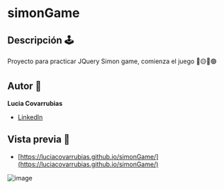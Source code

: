 # simonGame

## Descripción 🕹 
Proyecto para practicar JQuery 
Simon game, comienza el juego 🔵🟡🔴🟢

## Autor 🎀
**Lucia Covarrubias**
* [LinkedIn](https://www.linkedin.com/in/luciacovarrubias/)

## Vista previa 💽
- [https://luciacovarrubias.github.io/simonGame/](https://luciacovarrubias.github.io/simonGame/)

![image](https://github.com/user-attachments/assets/80a3d961-572e-4a6b-b75f-86676a7fc405)



